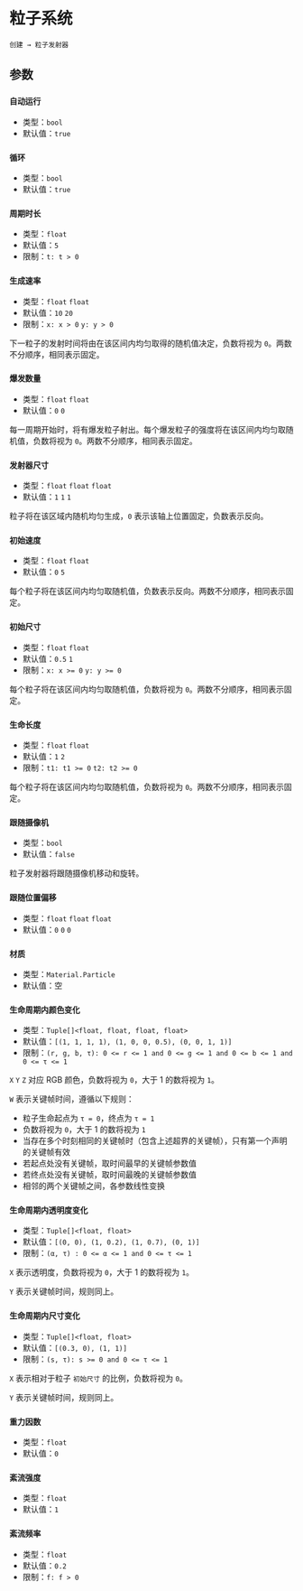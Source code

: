 # 粒子系统

`创建 → 粒子发射器`

## 参数

### `自动运行`

- 类型：`bool`
- 默认值：`true`

### `循环`

- 类型：`bool`
- 默认值：`true`

### `周期时长`

- 类型：`float`
- 默认值：`5`
- 限制：`t: t > 0`

### `生成速率`

- 类型：`float` `float`
- 默认值：`10` `20`
- 限制：`x: x > 0` `y: y > 0`

下一粒子的发射时间将由在该区间内均匀取得的随机值决定，负数将视为 `0`。两数不分顺序，相同表示固定。

### `爆发数量`

- 类型：`float` `float`
- 默认值：`0` `0`

每一周期开始时，将有爆发粒子射出。每个爆发粒子的强度将在该区间内均匀取随机值，负数将视为 `0`。两数不分顺序，相同表示固定。

### `发射器尺寸`

- 类型：`float` `float` `float`
- 默认值：`1` `1` `1`

粒子将在该区域内随机均匀生成，`0` 表示该轴上位置固定，负数表示反向。

### `初始速度`

- 类型：`float` `float`
- 默认值：`0` `5`

每个粒子将在该区间内均匀取随机值，负数表示反向。两数不分顺序，相同表示固定。

### `初始尺寸`

- 类型：`float` `float`
- 默认值：`0.5` `1`
- 限制：`x: x >= 0` `y: y >= 0`

每个粒子将在该区间内均匀取随机值，负数将视为 `0`。两数不分顺序，相同表示固定。

### `生命长度`

- 类型：`float` `float`
- 默认值：`1` `2`
- 限制：`t1: t1 >= 0` `t2: t2 >= 0`

每个粒子将在该区间内均匀取随机值，负数将视为 `0`。两数不分顺序，相同表示固定。

### `跟随摄像机`

- 类型：`bool`
- 默认值：`false`

粒子发射器将跟随摄像机移动和旋转。

### `跟随位置偏移` <badge text="跟随摄像机 = true"/>

- 类型：`float` `float` `float`
- 默认值：`0` `0` `0`

### `材质`

- 类型：`Material.Particle`
- 默认值：空

### `生命周期内颜色变化`

- 类型：`Tuple[]<float, float, float, float>`
- 默认值：`[(1, 1, 1, 1), (1, 0, 0, 0.5), (0, 0, 1, 1)]`
- 限制：`(r, g, b, τ): 0 <= r <= 1 and 0 <= g <= 1 and 0 <= b <= 1 and 0 <= τ <= 1`

`X` `Y` `Z` 对应 RGB 颜色，负数将视为 `0`，大于 1 的数将视为 `1`。

`W` 表示关键帧时间，遵循以下规则：

- 粒子生命起点为 `τ = 0`，终点为 `τ = 1`
- 负数将视为 `0`，大于 1 的数将视为 `1`
- 当存在多个时刻相同的关键帧时（包含上述超界的关键帧），只有第一个声明的关键帧有效
- 若起点处没有关键帧，取时间最早的关键帧参数值
- 若终点处没有关键帧，取时间最晚的关键帧参数值
- 相邻的两个关键帧之间，各参数线性变换

### `生命周期内透明度变化`

- 类型：`Tuple[]<float, float>`
- 默认值：`[(0, 0), (1, 0.2), (1, 0.7), (0, 1)]`
- 限制：`(α, τ) : 0 <= α <= 1 and 0 <= τ <= 1`

`X` 表示透明度，负数将视为 `0`，大于 1 的数将视为 `1`。

`Y` 表示关键帧时间，规则同上。

### `生命周期内尺寸变化`

- 类型：`Tuple[]<float, float>`
- 默认值：`[(0.3, 0), (1, 1)]`
- 限制：`(s, τ): s >= 0 and 0 <= τ <= 1`

`X` 表示相对于粒子 `初始尺寸` 的比例，负数将视为 `0`。

`Y` 表示关键帧时间，规则同上。

### `重力因数`

- 类型：`float`
- 默认值：`0`

### `紊流强度`

- 类型：`float`
- 默认值：`1`

### `紊流频率`

- 类型：`float`
- 默认值：`0.2`
- 限制：`f: f > 0`
